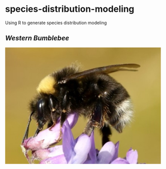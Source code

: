 # species-distribution-modeling

Using R to generate species distribution modeling

## *Western Bumblebee*

![Bombus occidentalis, a certified cutie pie.](images/usfws-western-bumble-bee-purple-flower-medium.jpeg)

